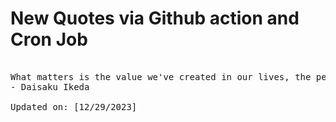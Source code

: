 # New Quotes via Github action and Cron Job

<pre>
<!-- #quote -->
What matters is the value we've created in our lives, the people we've made happy and how much we've grown as people.
- Daisaku Ikeda

Updated on: [12/29/2023]
<!-- #quoteEnd -->
</pre>
